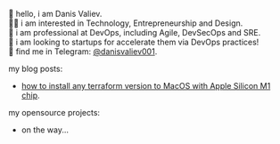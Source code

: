👋 hello, i am Danis Valiev.  
👨‍💻 i am interested in Technology, Entrepreneurship and Design.  
🥷 i am professional at DevOps, including Agile, DevSecOps and SRE.  
🚁 i am looking to startups for accelerate them via DevOps practices!  
🤝 find me in Telegram: [@danisvaliev001](https://t.me/danisvaliev001).  

my blog posts:
- [how to install any terraform version to MacOS with Apple Silicon M1 chip](https://gitlab.com/danisvaliev001/m1-terraform).

my opensource projects:
- on the way...

<!---
danisvaliev001/danisvaliev001 is a ✨ special ✨ repository because its `README.md` (this file) appears on your GitHub profile.
You can click the Preview link to take a look at your changes.
--->
